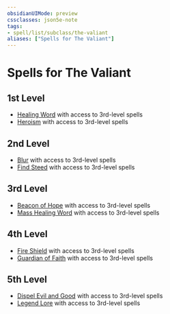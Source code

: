 ```yaml
---
obsidianUIMode: preview
cssclasses: json5e-note
tags:
- spell/list/subclass/the-valiant
aliases: ["Spells for The Valiant"]
---
```

# Spells for The Valiant

## 1st Level

- [Healing Word](healing-word "PHB") with access to 3rd-level spells
- [Heroism](heroism "PHB") with access to 3rd-level spells

## 2nd Level

- [Blur](blur "PHB") with access to 3rd-level spells
- [Find Steed](find-steed "PHB") with access to 3rd-level spells

## 3rd Level

- [Beacon of Hope](beacon-of-hope "PHB") with access to 3rd-level spells
- [Mass Healing Word](mass-healing-word "PHB") with access to 3rd-level spells

## 4th Level

- [Fire Shield](fire-shield "PHB") with access to 3rd-level spells
- [Guardian of Faith](guardian-of-faith "PHB") with access to 3rd-level spells

## 5th Level

- [Dispel Evil and Good](dispel-evil-and-good "PHB") with access to 3rd-level spells
- [Legend Lore](legend-lore "PHB") with access to 3rd-level spells